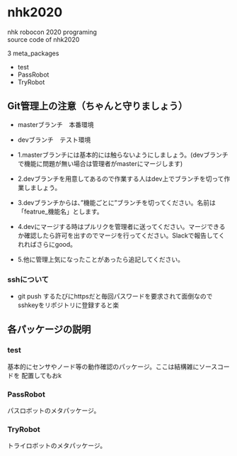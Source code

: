 # nhk2020
nhk robocon 2020 programing  
source code of nhk2020 

3 meta_packages
- test
- PassRobot
- TryRobot

## Git管理上の注意（ちゃんと守りましょう）
- masterブランチ　本番環境
- devブランチ　テスト環境

- 1.masterブランチには基本的には触らないようにしましょう。(devブランチで機能に問題が無い場合は管理者がmasterにマージします)
- 2.devブランチを用意してあるので作業する人はdev上でブランチを切って作業しましょう。
- 3.devブランチからは、”機能ごとに”ブランチを切ってください。名前は「featrue_機能名」とします。
- 4.devにマージする時はプルリクを管理者に送ってください。マージできるか確認したら許可を出すのでマージを行ってください。Slackで報告してくれればさらにgood。
- 5.他に管理上気になったことがあったら追記してください。


### sshについて
- git push するたびにhttpsだと毎回パスワードを要求されて面倒なのでsshkeyをリポジトリに登録すると楽

## 各パッケージの説明

### test
基本的にセンサやノード等の動作確認のパッケージ。ここは結構雑にソースコードを
配置してもおk

### PassRobot
パスロボットのメタパッケージ。

### TryRobot
トライロボットのメタパッケージ。
